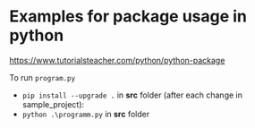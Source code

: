 # Examples for package usage in python

<https://www.tutorialsteacher.com/python/python-package>

To run `program.py`

- `pip install --upgrade .` in **src** folder (after each change in sample_project):
- `python .\programm.py` in **src** folder
